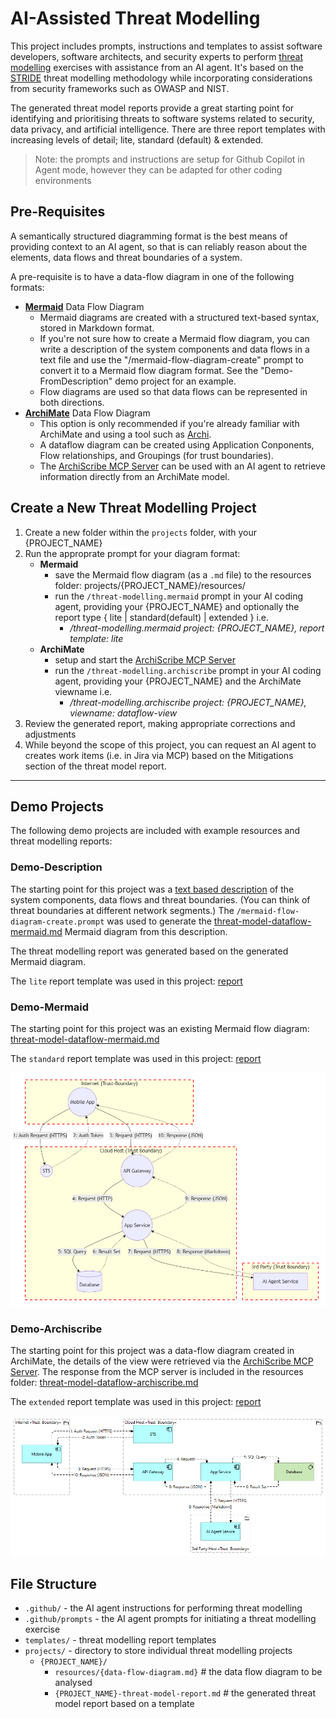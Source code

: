 # AI-Assisted Threat Modelling

This project includes prompts, instructions and templates to assist software developers, software architects, and security experts to perform [threat modelling](https://en.wikipedia.org/wiki/Threat_model) exercises with assistance from an AI agent. It's based on the [STRIDE](https://en.wikipedia.org/wiki/STRIDE_model) threat modelling methodology while incorporating considerations from security frameworks such as OWASP and NIST.

The generated threat model reports provide a great starting point for identifying and prioritising threats to software systems related to security, data privacy, and artificial intelligence. There are three report templates with increasing levels of detail; lite, standard (default) & extended.

> Note: the prompts and instructions are setup for Github Copilot in Agent mode, however they can be adapted for other coding environments

## Pre-Requisites

A semantically structured diagramming format is the best means of providing context to an AI agent, so that is can reliably reason about the elements, data flows and threat boundaries of a system.

A pre-requisite is to have a data-flow diagram in one of the following formats:
- [**Mermaid**](https://mermaid.js.org/) Data Flow Diagram
    - Mermaid diagrams are created with a structured text-based syntax, stored in Markdown format. 
    - If you're not sure how to create a Mermaid flow diagram, you can write a description of the system components and data flows in a text file and use the "/mermaid-flow-diagram-create" prompt to convert it to a Mermaid flow diagram format. See the "Demo-FromDescription" demo project for an example.
    - Flow diagrams are used so that data flows can be represented in both directions.
- [**ArchiMate**](https://www.opengroup.org/archimate-forum/archimate-overview) Data Flow Diagram
    - This option is only recommended if you're already familiar with ArchiMate and using a tool such as [Archi](https://www.archimatetool.com/).
    - A dataflow diagram can be created using Application Conponents, Flow relationships, and Groupings (for trust boundaries).
    - The [ArchiScribe MCP Server](https://github.com/dclnbrght/archiscribe-mcp) can be used with an AI agent to retrieve information directly from an ArchiMate model.

## Create a New Threat Modelling Project

1. Create a new folder within the `projects` folder, with your {PROJECT_NAME}
2. Run the approprate prompt for your diagram format:
    - **Mermaid**
        - save the Mermaid flow diagram (as a `.md` file) to the resources folder: projects/{PROJECT_NAME}/resources/
        - run the `/threat-modelling.mermaid` prompt in your AI coding agent, providing your {PROJECT_NAME} and optionally the report type { lite | standard(default) | extended } i.e.
            - */threat-modelling.mermaid project: {PROJECT_NAME}, report template: lite*
    - **ArchiMate**
        - setup and start the [ArchiScribe MCP Server](https://github.com/dclnbrght/archiscribe-mcp)
        - run the `/threat-modelling.archiscribe` prompt in your AI coding agent, providing your {PROJECT_NAME} and the ArchiMate viewname i.e.
            - */threat-modelling.archiscribe project: {PROJECT_NAME}, viewname: dataflow-view*
3. Review the generated report, making appropriate corrections and adjustments
4. While beyond the scope of this project, you can request an AI agent to creates work items (i.e. in Jira via MCP) based on the Mitigations section of the threat model report. 

---

## Demo Projects

The following demo projects are included with example resources and threat modelling reports:

### Demo-Description

The starting point for this project was a [text based description](projects/Demo-FromDescription/resources/threat-model-dataflow-description.txt) of the system components, data flows and threat boundaries. (You can think of threat boundaries at different network segments.) The `/mermaid-flow-diagram-create.prompt` was used to generate the [threat-model-dataflow-mermaid.md](projects/Demo-FromDescription/resources/threat-model-dataflow-mermaid.md) Mermaid diagram from this description.

The threat modelling report was generated based on the generated Mermaid diagram. 

The `lite` report template was used in this project: [report](projects/Demo-FromDescription/threat-model-Demo-FromDescription-20250928-lite.md)

### Demo-Mermaid

The starting point for this project was an existing Mermaid flow diagram:  [threat-model-dataflow-mermaid.md](projects/Demo-FromMermaid/resources/threat-model-dataflow-mermaid.md)

The `standard` report template was used in this project: [report](projects/Demo-FromMermaid/threat-model-Demo-FromMermaid-20250928-standard.md)

![Dataflow Mermaid Diagram](images/threat-model-dataflow-mermaid.png)

### Demo-Archiscribe

The starting point for this project was a data-flow diagram created in ArchiMate, the details of the view were retrieved via the [ArchiScribe MCP Server](https://github.com/dclnbrght/archiscribe-mcp). The response from the MCP server is included in the resources folder: [threat-model-dataflow-archiscribe.md](projects/Demo-FromArchiscribe/resources/threat-model-dataflow-archiscribe.md)

The `extended` report template was used in this project: [report](projects/Demo-FromArchiScribe/threat-model-Demo-FromArchiScribe-20250928-extended.md)

![Dataflow ArchiMate Diagram](images/threat-model-dataflow-archimate.png)

## File Structure

- `.github/` - the AI agent instructions for performing threat modelling
- `.github/prompts` - the AI agent prompts for initiating a threat modelling exercise
- `templates/` - threat modelling report templates
- `projects/` - directory to store individual threat modelling projects
    - `{PROJECT_NAME}/`
        - `resources/{data-flow-diagram.md}`        # the data flow diagram to be analysed
        - `{PROJECT_NAME}-threat-model-report.md`   # the generated threat model report based on a template